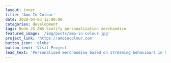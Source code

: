 ```yaml
---
layout: inner
title: 'Amo In Colour'
date: 2020-04-03 12:00:00
categories: development
tags: Node JS AWS Spotify personalization merchandise
featured_image: '/img/posts/amo-in-colour.jpg'
project_link: 'https://amoincolour.com'
button_icon: 'globe'
button_text: 'Visit Project'
lead_text: 'Personalised merchandise based on streaming behaviours in Spotify.'
---
```

